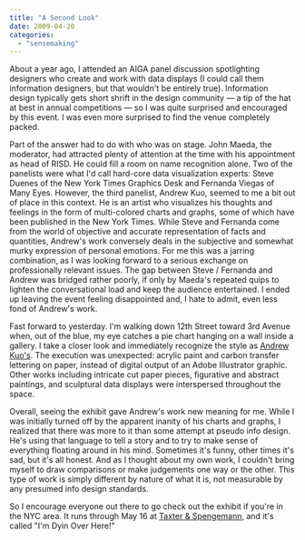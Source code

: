 ```yaml
---
title: "A Second Look"
date: 2009-04-20
categories: 
  - "sensemaking"
---
```


About a year ago, I attended an AIGA panel discussion spotlighting designers who create and work with data displays (I could call them information designers, but that wouldn't be entirely true). Information design typically gets short shrift in the design community — a tip of the hat at best in annual competitions — so I was quite surprised and encouraged by this event. I was even more surprised to find the venue completely packed.

Part of the answer had to do with who was on stage. John Maeda, the moderator, had attracted plenty of attention at the time with his appointment as head of RISD. He could fill a room on name recognition alone. Two of the panelists were what I'd call hard-core data visualization experts: Steve Duenes of the New York Times Graphics Desk and Fernanda Viegas of Many Eyes. However, the third panelist, Andrew Kuo, seemed to me a bit out of place in this context. He is an artist who visualizes his thoughts and feelings in the form of multi-colored charts and graphs, some of which have been published in the New York Times. While Steve and Fernanda come from the world of objective and accurate representation of facts and quantities, Andrew's work conversely deals in the subjective and somewhat murky expression of personal emotions. For me this was a jarring combination, as I was looking forward to a serious exchange on professionally relevant issues. The gap between Steve / Fernanda and Andrew was bridged rather poorly, if only by Maeda's repeated quips to lighten the conversational load and keep the audience entertained. I ended up leaving the event feeling disappointed and, I hate to admit, even less fond of Andrew's work.

Fast forward to yesterday. I'm walking down 12th Street toward 3rd Avenue when, out of the blue, my eye catches a pie chart hanging on a wall inside a gallery. I take a closer look and immediately recognize the style as [Andrew Kuo's](http://www.andrewkuo.com/). The execution was unexpected: acrylic paint and carbon transfer lettering on paper, instead of digital output of an Adobe Illustrator graphic. Other works including intricate cut paper pieces, figurative and abstract paintings, and sculptural data displays were interspersed throughout the space.

Overall, seeing the exhibit gave Andrew's work new meaning for me. While I was initially turned off by the apparent inanity of his charts and graphs, I realized that there was more to it than some attempt at pseudo info design. He's using that language to tell a story and to try to make sense of everything floating around in his mind. Sometimes it's funny, other times it's sad, but it's all honest. And as I thought about my own work, I couldn't bring myself to draw comparisons or make judgements one way or the other. This type of work is simply different by nature of what it is, not measurable by any presumed info design standards.

So I encourage everyone out there to go check out the exhibit if you're in the NYC area. It runs through May 16 at [Taxter & Spengemann](http://taxterandspengemann.com/), and it's called "I'm Dyin Over Here!"
